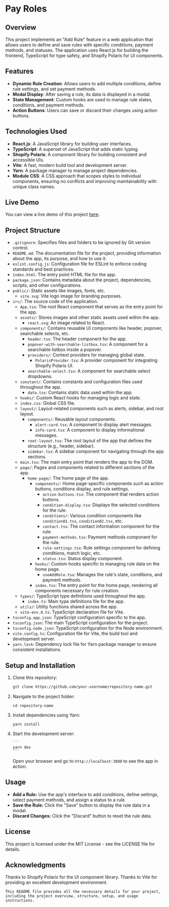 # Pay Roles

## Overview

This project implements an "Add Rule" feature in a web application that allows users to define and save rules with specific conditions, payment methods, and statuses. The application uses React.js for building the frontend, TypeScript for type safety, and Shopify Polaris for UI components.

## Features

- **Dynamic Rule Creation**: Allows users to add multiple conditions, define rule settings, and set payment methods.
- **Modal Display**: After saving a rule, its data is displayed in a modal.
- **State Management**: Custom hooks are used to manage rule states, conditions, and payment methods.
- **Action Buttons**: Users can save or discard their changes using action buttons.

## Technologies Used

- **React.js**: A JavaScript library for building user interfaces.
- **TypeScript**: A superset of JavaScript that adds static typing.
- **Shopify Polaris**: A component library for building consistent and accessible UIs.
- **Vite**: A fast, modern build tool and development server.
- **Yarn**: A package manager to manage project dependencies.
- **Module CSS**: A CSS approach that scopes styles to individual components, ensuring no conflicts and improving maintainability with unique class names.

## Live Demo

You can view a live demo of this project [here](https://pay-roles-eaysin-arafats-projects.vercel.app/).

## Project Structure

- `.gitignore`: Specifies files and folders to be ignored by Git version control.
- `README.md`: The documentation file for the project, providing information about the app, its purpose, and how to use it.
- `eslint.config.js`: Configuration file for ESLint to enforce coding standards and best practices.
- `index.html`: The entry point HTML file for the app.
- `package.json`: Contains metadata about the project, dependencies, scripts, and other configurations.
- `public/`: Static assets like images, fonts, etc.
  - `vite.svg`: Vite logo image for branding purposes.
- `src/`: The source code of the application.
  - `App.tsx`: The root React component that serves as the entry point for the app.
  - `assets/`: Stores images and other static assets used within the app.
    - `react.svg`: An image related to React.
  - `components/`: Contains reusable UI components like header, popover, searchable selects, etc.
    - `header.tsx`: The header component for the app.
    - `popover-with-searchable-listbox.tsx`: A component for a searchable listbox inside a popover.
    - `providers/`: Context providers for managing global state.
      - `PolarisProvider.tsx`: A provider component for integrating Shopify Polaris UI.
    - `searchable-select.tsx`: A component for searchable select dropdowns.
  - `constant/`: Contains constants and configuration files used throughout the app.
    - `data.tsx`: Contains static data used within the app.
  - `hooks/`: Custom React hooks for managing logic and state.
  - `index.css`: Global CSS file.
  - `layout/`: Layout-related components such as alerts, sidebar, and root layout.
    - `components/`: Reusable layout components.
      - `alert-card.tsx`: A component to display alert messages.
      - `info-card.tsx`: A component to display informational messages.
    - `root-layout.tsx`: The root layout of the app that defines the structure (e.g., header, sidebar).
    - `sidebar.tsx`: A sidebar component for navigating through the app sections.
  - `main.tsx`: The main entry point that renders the app to the DOM.
  - `page/`: Pages and components related to different sections of the app.
    - `home-page/`: The home page of the app.
      - `components/`: Home page-specific components such as action buttons, conditions display, and rule settings.
        - `action-buttons.tsx`: The component that renders action buttons.
        - `condition-display.tsx`: Displays the selected conditions for the rule.
        - `conditions/`: Various condition components like `condition01.tsx`, `condition02.tsx`, etc.
        - `contact.tsx`: The contact information component for the rule.
        - `payment-methods.tsx`: Payment methods component for the rule.
        - `rule-settings.tsx`: Rule settings component for defining conditions, match logic, etc.
        - `status.tsx`: Status display component.
      - `hooks/`: Custom hooks specific to managing rule data on the home page.
        - `useAddRole.tsx`: Manages the rule's state, conditions, and payment methods.
      - `index.tsx`: The entry point for the home page, rendering all components necessary for rule creation.
  - `types/`: TypeScript type definitions used throughout the app.
    - `index.ts`: Main type definitions file for the app.
  - `utils/`: Utility functions shared across the app.
  - `vite-env.d.ts`: TypeScript declaration file for Vite.
- `tsconfig.app.json`: TypeScript configuration specific to the app.
- `tsconfig.json`: The main TypeScript configuration for the project.
- `tsconfig.node.json`: TypeScript configuration for the Node environment.
- `vite.config.ts`: Configuration file for Vite, the build tool and development server.
- `yarn.lock`: Dependency lock file for Yarn package manager to ensure consistent installations.

## Setup and Installation

1.  Clone this repository:
    ```bash
    git clone https://github.com/your-username/repository-name.git
    ```
2.  Navigate to the project folder:

    ```
    cd repository-name
    ```

3.  Install dependencies using Yarn:

    ```
    yarn install
    ```

4.  Start the development server:

        ```
        yarn dev
        ```

    Open your browser and go to `http://localhost:3000` to see the app in action.

## Usage

- **Add a Rule:** Use the app's interface to add conditions, define settings, select payment methods, and assign a status to a rule.
- **Save the Rule:** Click the "Save" button to display the rule data in a modal.
- **Discard Changes:** Click the "Discard" button to reset the rule data.

## License

This project is licensed under the MIT License - see the LICENSE file for details.

## Acknowledgments

Thanks to Shopify Polaris for the UI component library.
Thanks to Vite for providing an excellent development environment.

`This README file provides all the necessary details for your project, including the project overview, structure, setup, and usage instructions.`
